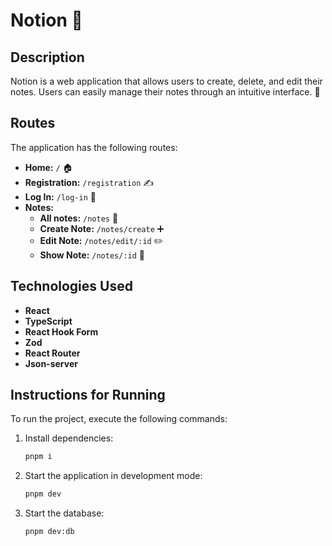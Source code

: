 # Notion 📝

## Description
Notion is a web application that allows users to create, delete, and edit their notes. Users can easily manage their notes through an intuitive interface. 🌟

## Routes
The application has the following routes:

- **Home:** `/` 🏠
- **Registration:** `/registration` ✍️
- **Log In:** `/log-in` 🔑
- **Notes:**
  - **All notes:** `/notes` 📒
  - **Create Note:** `/notes/create` ➕
  - **Edit Note:** `/notes/edit/:id` ✏️
  - **Show Note:** `/notes/:id` 📄

## Technologies Used
- **React**
- **TypeScript**
- **React Hook Form**
- **Zod**
- **React Router**
- **Json-server**

## Instructions for Running
To run the project, execute the following commands:

1. Install dependencies:
   ```bash
   pnpm i
   ```
2. Start the application in development mode:
   ```bash
   pnpm dev
   ```
3. Start the database:
   ```bash
   pnpm dev:db
   ```
